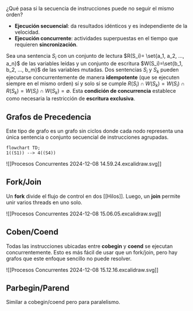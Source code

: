 ¿Qué pasa si la secuencia de instrucciones puede no seguir el mismo orden?

- **Ejecución secuencial**: da resultados idénticos y es independiente de la velocidad.
- **Ejecución concurrente**: actividades superpuestas en el tiempo que requieren **sincronización**.

Sea una sentencia $S_i$ con un conjunto de lectura $R(S_i)= \set{a_1, a_2, ..., a_n}$ de las variables leídas y un conjunto de escritura $W(S_i)=\set{b_1, b_2, ..., b_m}$ de las variables mutadas. Dos sentencias $S_i$ y $S_k$ pueden ejecutarse concurrentemente de manera **idempotente** (que se ejecuten siempre en el mismo orden) sí y solo sí se cumple $R(S_i) \cap W(S_k) = W(S_i) \cap R(S_k) = W(S_i) \cap W(S_k) = \emptyset$. Esta **condición de concurrencia** establece como necesaria la restricción de **escritura exclusiva**.

## Grafos de Precedencia

Este tipo de grafo es un grafo sin ciclos donde cada nodo representa una única sentencia o conjunto secuencial de instrucciones agrupadas.

```mermaid;
flowchart TD;
1((S1)) --> 4((S4))
```

![[Procesos Concurrentes 2024-12-08 14.59.24.excalidraw.svg]]

## Fork/Join

Un **fork** divide el flujo de control en dos [[Hilos]]. Luego, un **join** permite unir varios threads en uno solo.

![[Procesos Concurrentes 2024-12-08 15.06.05.excalidraw.svg]]

## Coben/Coend

Todas las instrucciones ubicadas entre **cobegin** y **coend** se ejecutan concurrentemente. Esto es más fácil de usar que un fork/join, pero hay grafos que este enfoque sencillo no puede resolver.

![[Procesos Concurrentes 2024-12-08 15.12.16.excalidraw.svg]]

## Parbegin/Parend

Similar a cobegin/coend pero para paralelismo.
